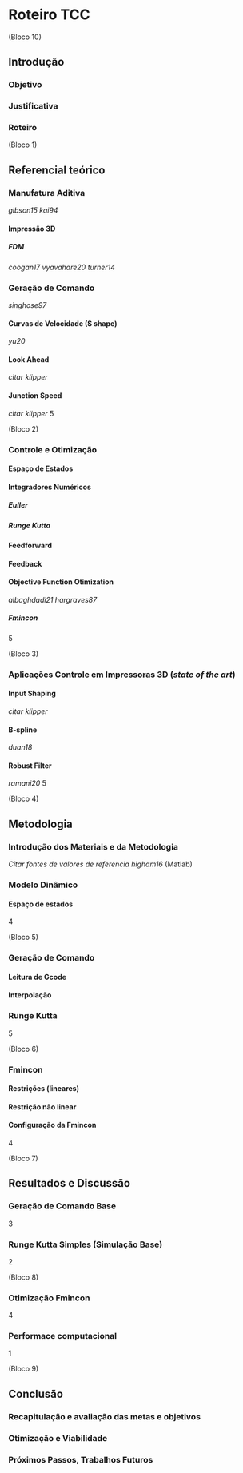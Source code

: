 # Roteiro TCC

(Bloco 10)
## Introdução
### Objetivo
### Justificativa
### Roteiro

(Bloco 1)
## Referencial teórico
### Manufatura Aditiva
*gibson15*
*kai94*
#### Impressão 3D
##### FDM
*coogan17*
*vyavahare20*
*turner14*
### Geração de Comando
*singhose97*
#### Curvas de Velocidade (S shape)
*yu20*
#### Look Ahead
*citar klipper*
#### Junction Speed
*citar klipper*
5

(Bloco 2)
### Controle e Otimização
#### Espaço de Estados
#### Integradores Numéricos
##### Euller
##### Runge Kutta
#### Feedforward
#### Feedback
#### Objective Function Otimization
*albaghdadi21*
*hargraves87*
##### Fmincon
5

(Bloco 3)
### Aplicações Controle em Impressoras 3D (*state of the art*)
#### Input Shaping
*citar klipper*
#### B-spline
*duan18*
#### Robust Filter
*ramani20*
5

(Bloco 4)
## Metodologia
### Introdução dos Materiais e da Metodologia
*Citar fontes de valores de referencia*
*higham16* (Matlab)
### Modelo Dinâmico
#### Espaço de estados
4

(Bloco 5)
### Geração de Comando
#### Leitura de Gcode
#### Interpolação
### Runge Kutta
5

(Bloco 6)
### Fmincon
#### Restrições (lineares)
#### Restrição não linear
#### Configuração da Fmincon
4

(Bloco 7)
## Resultados e Discussão
### Geração de Comando Base
3
### Runge Kutta Simples (Simulação Base)
2

(Bloco 8)
### Otimização Fmincon
4
### Performace computacional
1

(Bloco 9)
## Conclusão
### Recapitulação e avaliação das metas e objetivos
### Otimização e Viabilidade
### Próximos Passos, Trabalhos Futuros